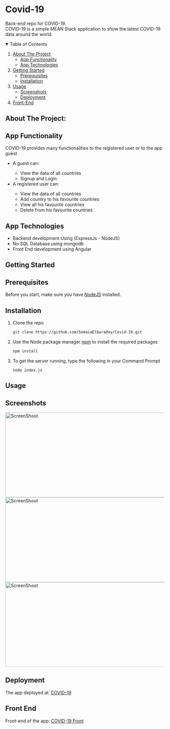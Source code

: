 
# Covid-19
Back-end repo for COVID-19.<br>
COVID-19 is a simple MEAN Stack application to show the latest COVID-19 data around the world.

<details open="open">
  <summary>Table of Contents</summary>
  <ol>
    <li>
      <a href="#about-the-project">About The Project</a>
      <ul>
        <li><a href="#app-functionality">App Functionality</a></li>
        <li><a href="#app-technologies">App Technologies</a></li>
      </ul>
    </li>
    <li>
      <a href="#getting-started">Getting Started</a>
      <ul>
        <li><a href="#prerequisites">Prerequisites</a></li>
        <li><a href="#installation">Installation</a></li>
      </ul>
    </li>
    <li><a href="#usage">Usage</a>
    <ul>
        <li><a href="#screenshots">Screenshots</a></li>
        <li><a href="#deployment">Deployment</a></li>
      </ul></li>
    <li><a href="#front-end">Front-End </a></li>
  </ol>
</details>

## About The Project:

## App Functionality
COVID-19 provides many functionalities to the registered user or to the app guest 
<ul>
  <li> A guest can: </li>
  <ul>
    <li> View the data of all countries  </li>
    <li>Signup and Login</li>
  </ul>
<li> A registered user can: </li>
<ul>
    <li> View the data of all countries  </li>
    <li> Add country to his favourite countries  </li>
    <li> View  all his favourite countries </li>
    <li> Delete from his favourite countries </li>
 </ul>
 </ul>

## App Technologies
<ul>
<li> Backend development Using (ExpressJs - NodeJS)</li>
<li> No SQL Database using mongodb</li>
<li> Front End development using Angular</li>
</ul>

## Getting Started
## Prerequisites
Before you start, make sure you have <a href="https://nodejs.org/en/download/">NodeJS</a> installed.

## Installation

1. Clone the repo
   ```sh
   git clone https://github.com/SomaiaElbaradey/Covid-19.git
   ```
2. Use the Node package manager <a href="https://www.npmjs.com/">npm</a> to install the required packages
   ```sh
   npm install
   ```
3. To get the server running, type the following in your Command Prompt
   ```JS
   node index.js
   ```
   
## Usage

## Screenshots
<img src="https://i.ibb.co/pKbV5qX/1.jpg" width="543" height="267" alt="ScreenShoot">
<img src="https://i.ibb.co/DpHbMDG/2.jpg" width="543" height="267" alt="ScreenShoot">
<img src="https://i.ibb.co/ckwFwKY/3.jpg" width="543" height="267" alt="ScreenShoot">

## Deployment
The app deployed at: <a href="https://coronavirus-worldwide.herokuapp.com/"> COVID-19 </a>

## Front End 
Front-end of the app:  <a href="https://github.com/SomaiaElbaradey/Covid19-Front">COVID-19 Front</a> 




